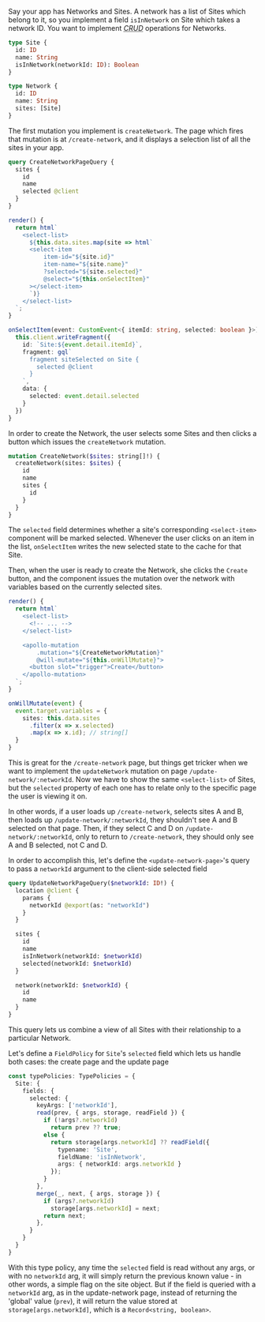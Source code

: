 <meta name="description" content="Some advanced recipes for Apollo Elements to manage local state"/>

Say your app has Networks and Sites. A network has a list of Sites which belong to it, so you implement a field `isInNetwork` on Site which takes a network ID. You want to implement <dfn><abbr title="Create, Read, Update, Delete">CRUD</abbr></dfn> operations for Networks.

```graphql
type Site {
  id: ID
  name: String
  isInNetwork(networkId: ID): Boolean
}

type Network {
  id: ID
  name: String
  sites: [Site]
}
```

The first mutation you implement is `createNetwork`. The page which fires that mutation is at `/create-network`, and it displays a selection list of all the sites in your app.

```graphql
query CreateNetworkPageQuery {
  sites {
    id
    name
    selected @client
  }
}
```

```ts
render() {
  return html`
    <select-list>
      ${this.data.sites.map(site => html`
      <select-item
          item-id="${site.id}"
          item-name="${site.name}"
          ?selected="${site.selected}"
          @select="${this.onSelectItem}"
      ></select-item>
      `)}
    </select-list>
  `;
}

onSelectItem(event: CustomEvent<{ itemId: string, selected: boolean }>) {
  this.client.writeFragment({
    id: `Site:${event.detail.itemId}`,
    fragment: gql`
      fragment siteSelected on Site {
        selected @client
      }
    `,
    data: {
      selected: event.detail.selected
    }
  })
}
```

In order to create the Network, the user selects some Sites and then clicks a button which issues the `createNetwork` mutation.

```graphql
mutation CreateNetwork($sites: string[]!) {
  createNetwork(sites: $sites) {
    id
    name
    sites {
      id
    }
  }
}
```

The `selected` field determines whether a site's corresponding `<select-item>` component will be marked selected. Whenever the user clicks on an item in the list, `onSelectItem` writes the new selected state to the cache for that Site.

Then, when the user is ready to create the Network, she clicks the `Create` button, and the component issues the mutation over the network with variables based on the currently selected sites.

```ts
render() {
  return html`
    <select-list>
      <!-- ... -->
    </select-list>

    <apollo-mutation
        .mutation="${CreateNetworkMutation}"
        @will-mutate="${this.onWillMutate}">
      <button slot="trigger">Create</button>
    </apollo-mutation>
  `;
}

onWillMutate(event) {
  event.target.variables = {
    sites: this.data.sites
      .filter(x => x.selected)
      .map(x => x.id); // string[]
  }
}
```

This is great for the `/create-network` page, but things get tricker when we want to implement the `updateNetwork` mutation on page `/update-network/:networkId`. Now we have to show the same `<select-list>` of Sites, but the `selected` property of each one has to relate only to the specific page the user is viewing it on.

In other words, if a user loads up `/create-network`, selects sites A and B, then loads up `/update-network/:networkId`, they shouldn't see A and B selected on that page. Then, if they select C and D on `/update-network/:networkId`, only to return to `/create-network`, they should only see A and B selected, not C and D.

In order to accomplish this, let's define the `<update-network-page>`'s query to pass a `networkId` argument to the client-side selected field

```graphql
query UpdateNetworkPageQuery($networkId: ID!) {
  location @client {
    params {
      networkId @export(as: "networkId")
    }
  }

  sites {
    id
    name
    isInNetwork(networkId: $networkId)
    selected(networkId: $networkId)
  }

  network(networkId: $networkId) {
    id
    name
  }
}
```

This query lets us combine a view of all Sites with their relationship to a particular Network.

Let's define a `FieldPolicy` for `Site`'s `selected` field which lets us handle both cases: the create page and the update page

```ts
const typePolicies: TypePolicies = {
  Site: {
    fields: {
      selected: {
        keyArgs: ['networkId'],
        read(prev, { args, storage, readField }) {
          if (!args?.networkId)
            return prev ?? true;
          else {
            return storage[args.networkId] ?? readField({
              typename: 'Site',
              fieldName: 'isInNetwork',
              args: { networkId: args.networkId }
            });
          }
        },
        merge(_, next, { args, storage }) {
          if (args?.networkId)
            storage[args.networkId] = next;
          return next;
        },
      }
    }
  }
}
```

With this type policy, any time the `selected` field is read without any args, or with no `networkId` arg, it will simply return the previous known value - in other words, a simple flag on the site object.
But if the field is queried with a `networkId` arg, as in the update-network page, instead of returning the 'global' value (`prev`), it will return the value stored at `storage[args.networkId]`, which is a `Record<string, boolean>`.